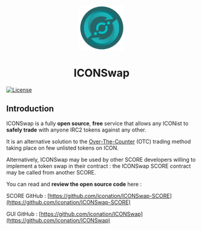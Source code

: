 <p align="center">
  <img 
    src="src/static/img/logo.png" 
    width="120px"
    alt="ICONation logo">
</p>

<h1 align="center">ICONSwap</h1>

 [![License](https://img.shields.io/badge/License-Apache%202.0-blue.svg)](https://opensource.org/licenses/Apache-2.0)

## Introduction

ICONSwap is a fully **open source**, **free** service that allows any ICONist to **safely trade** with anyone IRC2 tokens against any other.

It is an alternative solution to the [Over-The-Counter](https://www.investopedia.com/terms/o/otc.asp) (OTC) trading method taking place on few unlisted tokens on ICON.

Alternatively, ICONSwap may be used by other SCORE developers willing to implement a token swap in their contract : the ICONSwap SCORE contract may be called from another SCORE.

You can read and **review the open source code** here :

SCORE GitHub : [https://github.com/iconation/ICONSwap-SCORE](https://github.com/iconation/ICONSwap-SCORE)

GUI GitHub : [https://github.com/iconation/ICONSwap](https://github.com/iconation/ICONSwap) 
